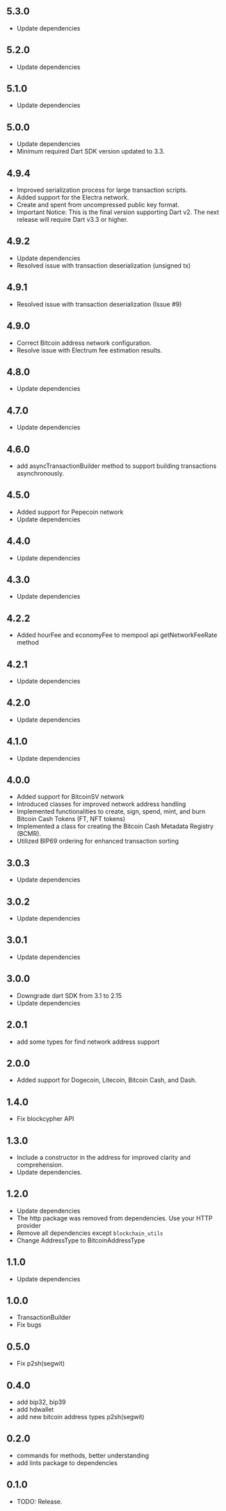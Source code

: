 ## 5.3.0

* Update dependencies

## 5.2.0

* Update dependencies

## 5.1.0

* Update dependencies

## 5.0.0

* Update dependencies
* Minimum required Dart SDK version updated to 3.3.

## 4.9.4

* Improved serialization process for large transaction scripts.
* Added support for the Electra network.
* Create and spent from uncompressed public key format.
* Important Notice: This is the final version supporting Dart v2. The next release will require Dart v3.3 or higher.

## 4.9.2

* Update dependencies
* Resolved issue with transaction deserialization (unsigned tx)

## 4.9.1

* Resolved issue with transaction deserialization (Issue #9)

## 4.9.0

* Correct Bitcoin address network configuration.
* Resolve issue with Electrum fee estimation results.


## 4.8.0

* Update dependencies

## 4.7.0

* Update dependencies

## 4.6.0

* add asyncTransactionBuilder method to support building transactions asynchronously.

## 4.5.0

* Added support for Pepecoin network
* Update dependencies

## 4.4.0

* Update dependencies

## 4.3.0

* Update dependencies

## 4.2.2

* Added hourFee and economyFee to mempool api getNetworkFeeRate method

## 4.2.1

* Update dependencies

## 4.2.0

* Update dependencies

## 4.1.0

* Update dependencies

## 4.0.0

* Added support for BitcoinSV network
* Introduced classes for improved network address handling
* Implemented functionalities to create, sign, spend, mint, and burn Bitcoin Cash Tokens (FT, NFT tokens)
* Implemented a class for creating the Bitcoin Cash Metadata Registry (BCMR).
* Utilized BIP69 ordering for enhanced transaction sorting

## 3.0.3

* Update dependencies

## 3.0.2

* Update dependencies

## 3.0.1

* Update dependencies

## 3.0.0

* Downgrade dart SDK from 3.1 to 2.15
* Update dependencies

## 2.0.1

* add some types for find network address support

## 2.0.0

* Added support for Dogecoin, Litecoin, Bitcoin Cash, and Dash.

## 1.4.0

* Fix blockcypher API

## 1.3.0

* Include a constructor in the address for improved clarity and comprehension.
* Update dependencies.

## 1.2.0

* Update dependencies
* The http package was removed from dependencies. Use your HTTP provider
* Remove all dependencies except `blockchain_utils`  
* Change AddressType to BitcoinAddressType

## 1.1.0

* Update dependencies

## 1.0.0

* TransactionBuilder
* Fix bugs

## 0.5.0

* Fix p2sh(segwit)

## 0.4.0

* add bip32, bip39
* add hdwallet
* add new bitcoin address types p2sh(segwit)

## 0.2.0

* commands for methods, better understanding
* add lints package to dependencies

## 0.1.0

* TODO: Release.
